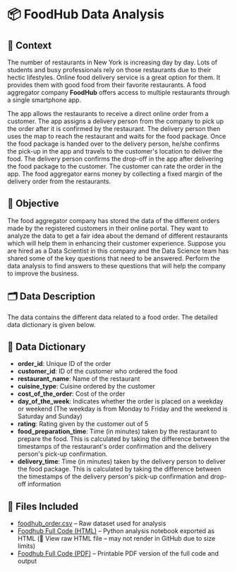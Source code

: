 # 📦 FoodHub Data Analysis

## 📘 Context  
The number of restaurants in New York is increasing day by day. Lots of students and busy professionals rely on those restaurants due to their hectic lifestyles. Online food delivery service is a great option for them. It provides them with good food from their favorite restaurants. A food aggregator company **FoodHub** offers access to multiple restaurants through a single smartphone app.

The app allows the restaurants to receive a direct online order from a customer. The app assigns a delivery person from the company to pick up the order after it is confirmed by the restaurant. The delivery person then uses the map to reach the restaurant and waits for the food package. Once the food package is handed over to the delivery person, he/she confirms the pick-up in the app and travels to the customer's location to deliver the food. The delivery person confirms the drop-off in the app after delivering the food package to the customer. The customer can rate the order in the app. The food aggregator earns money by collecting a fixed margin of the delivery order from the restaurants.

## 🎯 Objective  
The food aggregator company has stored the data of the different orders made by the registered customers in their online portal. They want to analyze the data to get a fair idea about the demand of different restaurants which will help them in enhancing their customer experience. Suppose you are hired as a Data Scientist in this company and the Data Science team has shared some of the key questions that need to be answered. Perform the data analysis to find answers to these questions that will help the company to improve the business.

## 🗂️ Data Description  
The data contains the different data related to a food order. The detailed data dictionary is given below.

## 🧾 Data Dictionary

- **order_id**: Unique ID of the order  
- **customer_id**: ID of the customer who ordered the food  
- **restaurant_name**: Name of the restaurant  
- **cuisine_type**: Cuisine ordered by the customer  
- **cost_of_the_order**: Cost of the order  
- **day_of_the_week**: Indicates whether the order is placed on a weekday or weekend (The weekday is from Monday to Friday and the weekend is Saturday and Sunday)  
- **rating**: Rating given by the customer out of 5  
- **food_preparation_time**: Time (in minutes) taken by the restaurant to prepare the food. This is calculated by taking the difference between the timestamps of the restaurant's order confirmation and the delivery person's pick-up confirmation.  
- **delivery_time**: Time (in minutes) taken by the delivery person to deliver the food package. This is calculated by taking the difference between the timestamps of the delivery person's pick-up confirmation and drop-off information  


## 📎 Files Included

- [foodhub_order.csv](./foodhub_order.csv) – Raw dataset used for analysis  
- [Foodhub Full Code (HTML)](./Foodhub_Full_Code_Venkat_Vempati.html) – Python analysis notebook exported as HTML (📁 View raw HTML file – may not render in GitHub due to size limits) 
- [Foodhub Full Code (PDF)](./Foodhub_Full_Code_Venkat_Vempati.pdf) – Printable PDF version of the full code and output  
